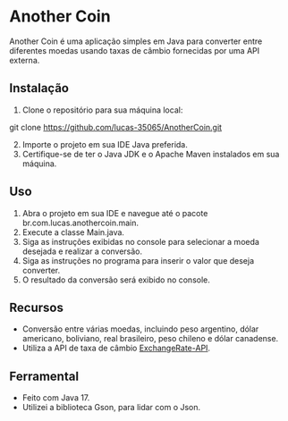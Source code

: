 # Another Coin

Another Coin é uma aplicação simples em Java para converter entre diferentes moedas usando taxas de câmbio fornecidas por uma API externa.

## Instalação

1. Clone o repositório para sua máquina local:

git clone https://github.com/lucas-35065/AnotherCoin.git

2. Importe o projeto em sua IDE Java preferida.
3. Certifique-se de ter o Java JDK e o Apache Maven instalados em sua máquina.

## Uso

1. Abra o projeto em sua IDE e navegue até o pacote br.com.lucas.anothercoin.main.
2. Execute a classe Main.java.
3. Siga as instruções exibidas no console para selecionar a moeda desejada e realizar a conversão.
4. Siga as instruções no programa para inserir o valor que deseja converter.
5. O resultado da conversão será exibido no console.

## Recursos

- Conversão entre várias moedas, incluindo peso argentino, dólar americano, boliviano, real brasileiro, peso chileno e dólar canadense.
- Utiliza a API de taxa de câmbio [ExchangeRate-API](https://www.exchangerate-api.com/).

## Ferramental
- Feito com Java 17.
- Utilizei a biblioteca Gson, para lidar com o Json.
